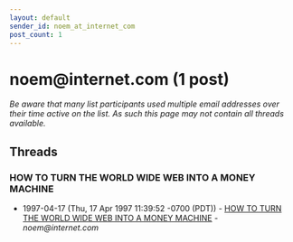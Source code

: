 ```yaml
---
layout: default
sender_id: noem_at_internet_com
post_count: 1
---
```


# noem<span>@</span>internet.com (1 post)

_Be aware that many list participants used multiple email addresses over their time active on the list. As such this page may not contain all threads available._

## Threads

### HOW TO TURN THE WORLD WIDE WEB INTO A MONEY MACHINE
+ 1997-04-17 (Thu, 17 Apr 1997 11:39:52 -0700 (PDT)) - [HOW TO TURN THE WORLD WIDE WEB INTO A MONEY MACHINE](/archive/1997/04/e8a8e6c5f255d1908eeeb8404cdfbeb8a8add9f228c70c66f0090b32524195ed) - _noem@internet.com_

